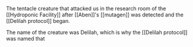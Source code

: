The tentacle creature that attacked us in the research room of the [[Hydroponic Facility]] after [[Aben]]'s [[mutagen]] was detected and the [[Delilah protocol]] began.

The name of the creature was Delilah, which is why the [[Delilah protocol]] was named that